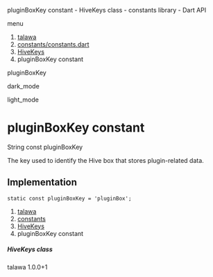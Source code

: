 




pluginBoxKey constant - HiveKeys class - constants library - Dart API







menu

1. [talawa](../../index.html)
2. [constants/constants.dart](../../constants_constants/constants_constants-library.html)
3. [HiveKeys](../../constants_constants/HiveKeys-class.html)
4. pluginBoxKey constant

pluginBoxKey


dark\_mode

light\_mode




# pluginBoxKey constant


String
const pluginBoxKey

The key used to identify the Hive box that stores plugin-related data.


## Implementation

```
static const pluginBoxKey = 'pluginBox';
```

 


1. [talawa](../../index.html)
2. [constants](../../constants_constants/constants_constants-library.html)
3. [HiveKeys](../../constants_constants/HiveKeys-class.html)
4. pluginBoxKey constant

##### HiveKeys class





talawa
1.0.0+1






